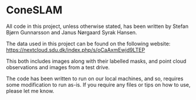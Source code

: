 # ConeSLAM

All code in this project, unless otherwise stated, has been written by Stefan Bjørn Gunnarsson and Janus Nørgaard Syrak Hansen.

The data used in this project can be found on the following website: https://nextcloud.sdu.dk/index.php/s/oCaAxmEwjd9LTEP

This both includes images along with their labelled masks, and point cloud observations and images from a test drive.

The code has been written to run on our local machines, and so, requires some modification to run as-is. If you require any files or tips on how to use, please let me know. 
